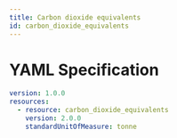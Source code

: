 ```yaml
---
title: Carbon dioxide equivalents
id: carbon_dioxide_equivalents
---
```




# YAML Specification

```yaml
version: 1.0.0
resources:
  - resource: carbon_dioxide_equivalents
    version: 2.0.0
    standardUnitOfMeasure: tonne
```



